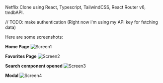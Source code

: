 Netflix Clone using React, Typescript, TailwindCSS, React Router v6, tmdbAPI.

// TODO: make authentication (Right now i'm using my API key for fetching data)

Here are some screenshots:

**Home Page**
![Screen1](https://github.com/kllzn/react-netflix-copy/assets/90403907/0d6c7df9-ff31-4fe1-a3c8-4832681ad27a)

**Favorites Page**
![Screen2](https://github.com/kllzn/react-netflix-copy/assets/90403907/98dc9655-790c-4cf9-9916-19569a74923e)

**Search component opened**
![Screen3](https://github.com/kllzn/react-netflix-copy/assets/90403907/1d11654d-ecd4-4883-a9d6-617cc22d9848)

**Modal**
![Screen4](https://github.com/kllzn/react-netflix-copy/assets/90403907/4e1bff16-32b7-4b9f-afa4-148efaba78bc)
